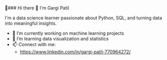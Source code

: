  👋### Hi there 👋 I'm Gargi Patil

I'm a data science learner passionate about Python, SQL, and turning data into meaningful insights.

- 🔭 I’m currently working on machine learning projects
- 🌱 I’m learning data visualization and statistics
- 📫 Connect with me:
  - https://www.linkedin.com/in/gargi-patil-770964272/
  




